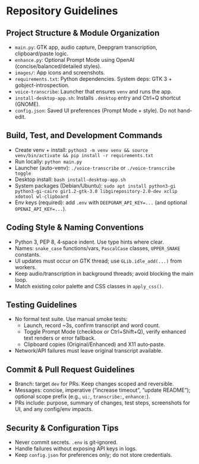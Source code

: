 # Repository Guidelines

## Project Structure & Module Organization

- `main.py`: GTK app, audio capture, Deepgram transcription, clipboard/paste logic.
- `enhance.py`: Optional Prompt Mode using OpenAI (concise/balanced/detailed styles).
- `images/`: App icons and screenshots.
- `requirements.txt`: Python dependencies. System deps: GTK 3 + gobject-introspection.
- `voice-transcribe`: Launcher that ensures `venv` and runs the app.
- `install-desktop-app.sh`: Installs `.desktop` entry and Ctrl+Q shortcut (GNOME).
- `config.json`: Saved UI preferences (Prompt Mode + style). Do not hand-edit.

## Build, Test, and Development Commands

- Create venv + install: `python3 -m venv venv && source venv/bin/activate && pip install -r requirements.txt`
- Run locally: `python main.py`
- Launcher (auto-venv): `./voice-transcribe` or `./voice-transcribe toggle`
- Desktop install: `bash install-desktop-app.sh`
- System packages (Debian/Ubuntu): `sudo apt install python3-gi python3-gi-cairo gir1.2-gtk-3.0 libgirepository-2.0-dev xclip xdotool wl-clipboard`
- Env keys (required): add `.env` with `DEEPGRAM_API_KEY=...` (and optional `OPENAI_API_KEY=...`).

## Coding Style & Naming Conventions

- Python 3, PEP 8, 4‑space indent. Use type hints where clear.
- Names: `snake_case` functions/vars, `PascalCase` classes, `UPPER_SNAKE` constants.
- UI updates must occur on GTK thread; use `GLib.idle_add(...)` from workers.
- Keep audio/transcription in background threads; avoid blocking the main loop.
- Match existing color palette and CSS classes in `apply_css()`.

## Testing Guidelines

- No formal test suite. Use manual smoke tests:
  - Launch, record ~3s, confirm transcript and word count.
  - Toggle Prompt Mode (checkbox or Ctrl+Shift+Q), verify enhanced text renders or error fallback.
  - Clipboard copies (Original/Enhanced) and X11 auto‑paste.
- Network/API failures must leave original transcript available.

## Commit & Pull Request Guidelines

- Branch: target `dev` for PRs. Keep changes scoped and reversible.
- Messages: concise, imperative (“increase timeout”, “update README”); optional scope prefix (e.g., `ui:`, `transcribe:`, `enhance:`).
- PRs include: purpose, summary of changes, test steps, screenshots for UI, and any config/env impacts.

## Security & Configuration Tips

- Never commit secrets. `.env` is git‑ignored.
- Handle failures without exposing API keys in logs.
- Keep `config.json` for preferences only; do not store credentials.
